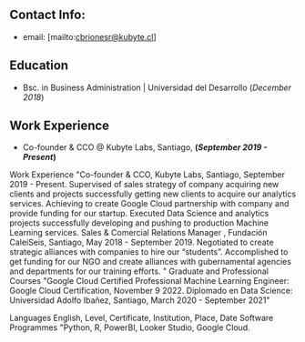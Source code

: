 
## Contact Info:
- email: [mailto:cbrionesr@kubyte.cl]


## Education
- Bsc. in Business Administration | Universidad del Desarrollo (_December 2018_)

## Work Experience
- 	Co-founder & CCO @ Kubyte Labs, Santiago, **(_September 2019 - Present_)**


Work Experience	"Co-founder & CCO, Kubyte Labs, Santiago, September 2019 - Present.
Supervised of sales strategy of company acquiring new clients and projects successfully getting new clients to acquire our analytics services. 
Achieving to create Google Cloud partnership with company and provide funding for our startup.
Executed Data Science and analytics projects successfully developing and pushing to production Machine Learning services.
Sales & Comercial Relations Manager , Fundación CaleiSeis, Santiago, May 2018 - September 2019.
Negotiated to create strategic alliances with companies to hire our “students”.
Accomplished to get funding for our NGO and create alliances with gubernamental agencies and departments for our training efforts.
"
Graduate and Professional Courses	"Google Cloud Certified Professional Machine Learning Engineer: Google Cloud Certification, November 9 2022.
Diplomado en Data Science: Universidad Adolfo Ibañez, Santiago, March 2020 - September 2021"
	
Languages	English, Level, Certificate, Institution, Place, Date
Software Programmes	"Python, R, PowerBI, Looker Studio, Google Cloud.